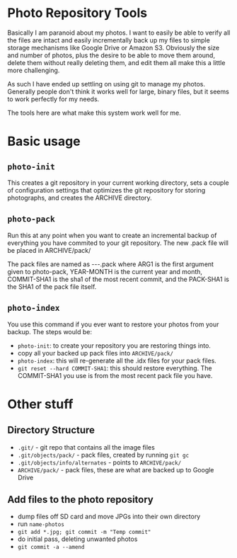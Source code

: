# Photo Repository Tools

Basically I am paranoid about my photos. I want to easily be able to verify all
the files are intact and easily incrementally back up my files to simple
storage mechanisms like Google Drive or Amazon S3. Obviously the size and
number of photos, plus the desire to be able to move them around, delete them
without really deleting them, and edit them all make this a little more
challenging.

As such I have ended up settling on using git to manage my photos. Generally
people don't think it works well for large, binary files, but it seems to work
perfectly for my needs.

The tools here are what make this system work well for me.

# Basic usage

## `photo-init`

This creates a git repository in your current working directory, sets a couple
of configuration settings that optimizes the git repository for storing
photographs, and creates the ARCHIVE directory.

## `photo-pack`

Run this at any point when you want to create an incremental backup of
everything you have commited to your git repository. The new .pack file will be
placed in ARCHIVE/pack/

The pack files are named as <ARG1>-<YEAR-MONTH>-<COMMIT-SHA1>-<PACK-SHA1>.pack
where ARG1 is the first argument given to photo-pack, YEAR-MONTH is the current
year and month, COMMIT-SHA1 is the sha1 of the most recent commit, and the
PACK-SHA1 is the SHA1 of the pack file itself.

## `photo-index`

You use this command if you ever want to restore your photos from your backup.
The steps would be:

- `photo-init`: to create your repository you are restoring things into.
- copy all your backed up pack files into `ARCHIVE/pack/`
- `photo-index`: this will re-generate all the .idx files for your pack files.
- `git reset --hard COMMIT-SHA1`: this should restore everything. The
  COMMIT-SHA1 you use is from the most recent pack file you have.


# Other stuff

## Directory Structure

- `.git/` - git repo that contains all the image files
- `.git/objects/pack/` - pack files, created by running `git gc`
- `.git/objects/info/alternates` - points to `ARCHIVE/pack/`
- `ARCHIVE/pack/` - pack files, these are what are backed up to Google Drive


## Add files to the photo repository

- dump files off SD card and move JPGs into their own directory
- run `name-photos`
- `git add *.jpg; git commit -m "Temp commit"`
- do initial pass, deleting unwanted photos
- `git commit -a --amend`
